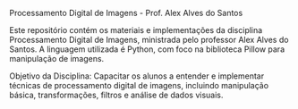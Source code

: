 Processamento Digital de Imagens - Prof. Alex Alves do Santos

Este repositório contém os materiais e implementações da disciplina Processamento Digital de Imagens, ministrada pelo professor Alex Alves do Santos. 
A linguagem utilizada é Python, com foco na biblioteca Pillow para manipulação de imagens.

Objetivo da Disciplina:
Capacitar os alunos a entender e implementar técnicas de processamento digital de imagens, 
incluindo manipulação básica, transformações, filtros e análise de dados visuais.
